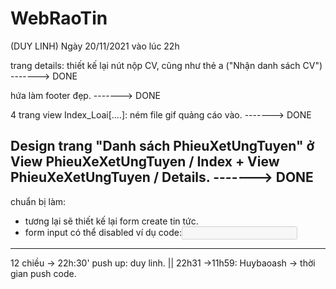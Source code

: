 # WebRaoTin
(DUY LINH)
Ngày 20/11/2021 vào lúc 22h

trang details:
 thiết kế lại nút nộp CV, cũng như thẻ a ("Nhận danh sách CV") -------> DONE
 
 hứa làm footer đẹp. -------> DONE
 

4 trang view Index_Loai[....]: ném file gif quảng cáo vào. -------> DONE

Design trang "Danh sách PhieuXetUngTuyen" ở View PhieuXeXetUngTuyen / Index  + View PhieuXeXetUngTuyen / Details. -------> DONE
-------------------------------------------------------------------------------------------------------
chuẩn bị làm:
- tương lại sẽ thiết kế lại form create tin tức.
- form input có thể disabled ví dụ code:<input type="text" id="name" name="name" disabled>
--------------------------------------------------------------------------------------------------------

12 chiều -> 22h:30' push up: duy linh. || 22h31 ->11h59: Huybaoash -> thời gian push code.
